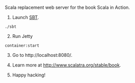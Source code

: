 Scala replacement web server for the book Scala in Action.

1. Launch [SBT](http://code.google.com/p/simple-build-tool).

```
./sbt
```

2. Run Jetty

```
container:start
```

3. Go to http://localhost:8080/.

4. Learn more at http://www.scalatra.org/stable/book.

5. Happy hacking!
